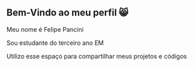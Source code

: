 ##  Bem-Vindo ao meu perfil 😸
Meu nome é Felipe Pancini

Sou estudante do terceiro ano EM

Utilizo esse espaço para compartilhar meus projetos e códigos

<!--
**FELIPEPAN3S2024/FELIPEPAN3S2024** is a ✨ _special_ ✨ repository because its `README.md` (this file) appears on your GitHub profile.

Here are some ideas to get you started:

- 🔭 I’m currently working on ...
- 🌱 I’m currently learning ...
- 👯 I’m looking to collaborate on ...
- 🤔 I’m looking for help with ...
- 💬 Ask me about ...
- 📫 How to reach me: ...
- 😄 Pronouns: ...
- ⚡ Fun fact: ...
-->
